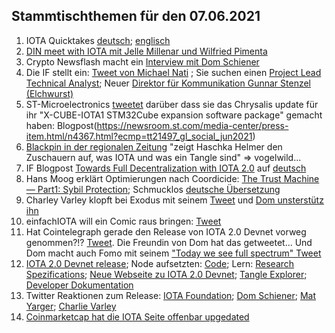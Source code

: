 ## Stammtischthemen für den 07.06.2021

1. IOTA Quicktakes [deutsch](https://www.youtube.com/watch?v=9X2FaOcLprM&feature=youtu.be); [englisch](https://www.youtube.com/watch?v=JQlv9kWXQC4)
2. [DIN meet with IOTA mit Jelle Millenar und Wilfried Pimenta](https://www.youtube.com/watch?v=_ek4stqCUdI&feature=youtu.be)
3. Crypto Newsflash macht ein [Interview mit Dom Schiener](https://www.crypto-news-flash.com/building-the-future-of-iot-an-exclusive-interview-with-iota-founder-dominik-schiener/)
4. Die IF stellt ein: [Tweet von Michael Nati](https://twitter.com/michelenati/status/1399396812847472646?s=20) ; Sie suchen einen [Project Lead Technical Analyst](https://t.co/7YdhlWione?amp=1); Neuer [Direktor für Kommunikation Gunnar Stenzel (Elchwurst)](https://blog.iota.org/welcome-gunnar-stenzel-to-the-iota-foundation/)
5. ST-Microelectronics [tweetet](https://twitter.com/ST_World/status/1399717210826973194?s=20) darüber dass sie das Chrysalis update für ihr "X-CUBE-IOTA1 STM32Cube expansion software package" gemacht haben: Blogpost(https://newsroom.st.com/media-center/press-item.html/n4367.html?ecmp=tt21497_gl_social_jun2021)
6. [Blackpin in der regionalen Zeitung](https://twitter.com/BLACKPIN_GmbH/status/1399706627213774852) "zeigt Haschka Helmer den Zuschauern auf, was IOTA und was ein Tangle sind" => vogelwild...
7. IF Blogpost [Towards Full Decentralization with IOTA 2.0](https://blog.iota.org/path-towards-full-decentralization-with-iota-2-0/) auf [deutsch](https://iota-kurs.de/auf-dem-weg-zur-vollstaendigen-dezentralisierung-mit-iota-2-0/)
8. Hans Moog erklärt Optimierungen nach Coordicide: [The Trust Machine — Part1: Sybil Protection](https://husqy.medium.com/the-trust-machine-part1-sybil-protection-1799861fa56); Schmucklos [deutsche Übersetzung](https://iota-einsteiger-guide.de/iota-die-vertrauensmaschine-teil1-sybil-schutz.html)
9. Charley Varley klopft bei Exodus mit seinem [Tweet](https://twitter.com/c_varley/status/1400039406824738820?s=20) und [Dom unsterstütz ihn](https://twitter.com/DomSchiener/status/1400040051610955777?s=20)
10. einfachIOTA will ein Comic raus bringen: [Tweet](https://twitter.com/einfachIOTA/status/1400062696997937156?s=20)
11. Hat Cointelegraph gerade den Release von IOTA 2.0 Devnet vorweg genommen?!? [Tweet](https://cointelegraph.com/news/iota-2-0-nectar-devnet-goes-live-to-achieve-full-decentralization). Die Freundin von Dom hat das getweetet... Und Dom macht auch Fomo mit seinem ["Today we see full spectrum" Tweet](https://twitter.com/DomSchiener/status/1400055095853731845?s=20)
12. [IOTA 2.0 Devnet release](https://blog.iota.org/iotav2devnet/); Node aufsetzten: [Code](https://github.com/iotaledger/goshimmer/releases); Lern: [Research Spezifications](https://github.com/iotaledger/IOTA-2.0-Research-Specifications); [Neue Webseite zu IOTA 2.0 Devnet](https://v2.iota.org/); [Tangle Explorer](https://v2.iota.org/visualizer); [Developer Dokumentation](http://goshimmer.docs.iota.org/tutorials/setup.html)
13. Twitter Reaktionen zum Release: [IOTA Foundation](https://twitter.com/iota/status/1400070431441358859?s=20); [Dom Schiener](https://twitter.com/DomSchiener/status/1400075861462822918?s=20); [Mat Yarger](https://twitter.com/Mat_Yarger/status/1400087097504153603?s=20); [Charlie Varley](https://twitter.com/c_varley/status/1400083583902130179?s=20)
14. [Coinmarketcap hat die IOTA Seite offenbar upgedated](https://coinmarketcap.com/alexandria/article/a-deep-dive-into-iota)
